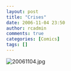 ```yaml
---
layout: post
title: "Crises"
date: 2006-11-04 23:50
author: rcadmin
comments: true
categories: [Comics]
tags: []
---
```

<img alt="20061104.jpg" id="image950" src="http://dl.bitsmack.com/uploads/2006/11/20061104.jpg" />
